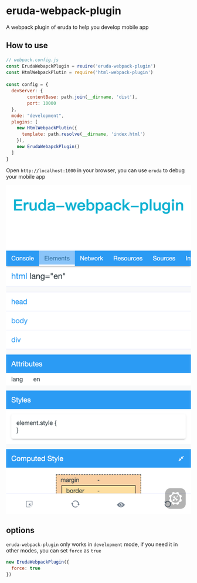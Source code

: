 # eruda-webpack-plugin
A webpack plugin of eruda to help you develop mobile app


## How to use

```js
// webpack.config.js
const ErudaWebapckPlugin = reuire('eruda-webpack-plugin')
const HtmlWebpackPlutin = require('html-webpack-plugin')

const config = {
  devServer: {
        contentBase: path.join(__dirname, 'dist'),
        port: 10000
  },
  mode: "development",
  plugins: [
    new HtmlWebpackPlutin({
      template: path.resolve(__dirname, 'index.html')
    }),
    new ErudaWebapckPlugin()
  ]
}
```

Open `http://localhost:1000` in your browser, you can use `eruda` to debug your mobile app

![](./screenshot.png)

## options

`eruda-webpack-plugin` only works in `development` mode, if you need it in other modes, you can set `force` as `true`

```js
new ErudaWebpackPlugin({
  force: true
})
```